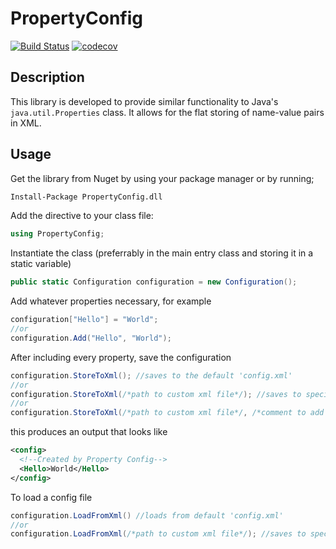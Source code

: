 # PropertyConfig

[![Build Status](https://travis-ci.org/bolorundurowb/PropertyConfig.svg?branch=develop)](https://travis-ci.org/bolorundurowb/PropertyConfig) [![codecov](https://codecov.io/gh/bolorundurowb/PropertyConfig/branch/master/graph/badge.svg)](https://codecov.io/gh/bolorundurowb/PropertyConfig)


## Description

This library is developed to provide similar functionality to Java's `java.util.Properties` class. It allows for the flat storing of name-value pairs in XML.

## Usage
Get the library from Nuget by using your package manager or by running;

```bash
Install-Package PropertyConfig.dll
```

Add the directive to your class file:
```csharp
using PropertyConfig;
```

Instantiate the class (preferrably in the main entry class and storing it in a static variable)
```csharp
public static Configuration configuration = new Configuration();
```

Add whatever properties necessary, for example
```csharp
configuration["Hello"] = "World";
//or 
configuration.Add("Hello", "World");
```

After including every property, save the configuration
```csharp
configuration.StoreToXml(); //saves to the default 'config.xml'
//or
configuration.StoreToXml(/*path to custom xml file*/); //saves to specified xml file
//or
configuration.StoreToXml(/*path to custom xml file*/, /*comment to add to config files*/);
```

this produces an output that looks like
```xml
<config>
  <!--Created by Property Config-->
  <Hello>World</Hello>
</config>
```

To load a config file
```csharp
configuration.LoadFromXml() //loads from default 'config.xml'
//or
configuration.LoadFromXml(/*path to custom xml file*/); //saves to specified xml file
```
